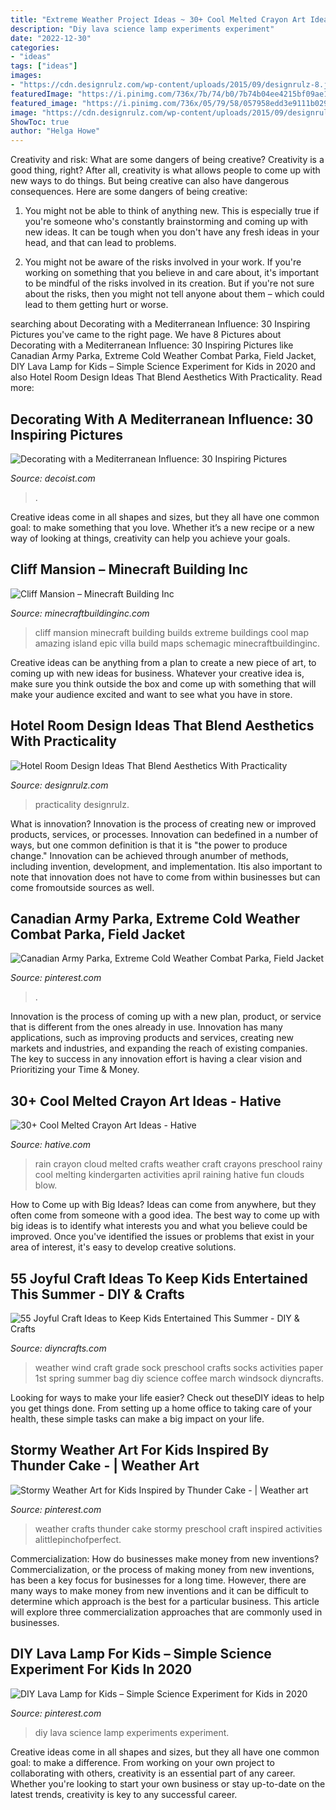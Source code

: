 ```yaml
---
title: "Extreme Weather Project Ideas ~ 30+ Cool Melted Crayon Art Ideas"
description: "Diy lava science lamp experiments experiment"
date: "2022-12-30"
categories:
- "ideas"
tags: ["ideas"]
images:
- "https://cdn.designrulz.com/wp-content/uploads/2015/09/designrulz-8.jpg"
featuredImage: "https://i.pinimg.com/736x/7b/74/b0/7b74b04ee4215bf09ae185302ec6f435.jpg"
featured_image: "https://i.pinimg.com/736x/05/79/58/057958edd3e9111b0296f7f846ba0cf2--thunder-cake-weather-crafts.jpg"
image: "https://cdn.designrulz.com/wp-content/uploads/2015/09/designrulz-8.jpg"
ShowToc: true
author: "Helga Howe"
---
```



Creativity and risk: What are some dangers of being creative?
Creativity is a good thing, right? After all, creativity is what allows people to come up with new ways to do things. But being creative can also have dangerous consequences. Here are some dangers of being creative:
1) You might not be able to think of anything new. This is especially true if you're someone who's constantly brainstorming and coming up with new ideas. It can be tough when you don't have any fresh ideas in your head, and that can lead to problems.

2) You might not be aware of the risks involved in your work. If you're working on something that you believe in and care about, it's important to be mindful of the risks involved in its creation. But if you're not sure about the risks, then you might not tell anyone about them – which could lead to them getting hurt or worse.

	

		
searching about Decorating with a Mediterranean Influence: 30 Inspiring Pictures you've came to the right page. We have 8 Pictures about Decorating with a Mediterranean Influence: 30 Inspiring Pictures like Canadian Army Parka, Extreme Cold Weather Combat Parka, Field Jacket, DIY Lava Lamp for Kids – Simple Science Experiment for Kids in 2020 and also Hotel Room Design Ideas That Blend Aesthetics With Practicality. Read more:
		
    
## Decorating With A Mediterranean Influence: 30 Inspiring Pictures

<img loading=lazy src="https://cdn.decoist.com/wp-content/uploads/2012/07/mediterranean-inspired-kitchen.jpg" onerror="this.onerror=null;this.src='https://tse4.mm.bing.net/th?id=OIP.9-j5mFyLHwew0soEjUg11AHaFL&amp;pid=15.1';" alt="Decorating with a Mediterranean Influence: 30 Inspiring Pictures">

_Source: decoist.com_

>. 

	

Creative ideas come in all shapes and sizes, but they all have one common goal: to make something that you love. Whether it’s a new recipe or a new way of looking at things, creativity can help you achieve your goals.

    
## Cliff Mansion – Minecraft Building Inc

<img loading=lazy src="http://minecraftbuildinginc.com/wp-content/uploads/2014/03/cliff-mansion-minecraft-building-ideas-3.jpg" onerror="this.onerror=null;this.src='https://tse2.mm.bing.net/th?id=OIP.n9dAHb4FYMyigBQVypg74QHaEK&amp;pid=15.1';" alt="Cliff Mansion – Minecraft Building Inc">

_Source: minecraftbuildinginc.com_

>cliff mansion minecraft building builds extreme buildings cool map amazing island epic villa build maps schemagic minecraftbuildinginc. 

	

Creative ideas can be anything from a plan to create a new piece of art, to coming up with new ideas for business. Whatever your creative idea is, make sure you think outside the box and come up with something that will make your audience excited and want to see what you have in store.

    
## Hotel Room Design Ideas That Blend Aesthetics With Practicality

<img loading=lazy src="https://cdn.designrulz.com/wp-content/uploads/2015/09/designrulz-8.jpg" onerror="this.onerror=null;this.src='https://tse2.mm.bing.net/th?id=OIP.90gfRaOYuxTqlJ0_U2Pa2AHaEU&amp;pid=15.1';" alt="Hotel Room Design Ideas That Blend Aesthetics With Practicality">

_Source: designrulz.com_

>practicality designrulz. 

	

What is innovation?
Innovation is the process of creating new or improved products, services, or processes. Innovation can bedefined in a number of ways, but one common definition is that it is "the power to produce change." Innovation can be achieved through anumber of methods, including invention, development, and implementation. Itis also important to note that innovation does not have to come from within businesses but can come fromoutside sources as well.

    
## Canadian Army Parka, Extreme Cold Weather Combat Parka, Field Jacket

<img loading=lazy src="https://i.pinimg.com/736x/6c/a4/41/6ca4412ebcff5d72714ebe47ebd3bf38.jpg" onerror="this.onerror=null;this.src='https://tse2.mm.bing.net/th?id=OIP.vaiRfxqNwFn420DBRMcLfwHaKU&amp;pid=15.1';" alt="Canadian Army Parka, Extreme Cold Weather Combat Parka, Field Jacket">

_Source: pinterest.com_

>. 

	

Innovation is the process of coming up with a new plan, product, or service that is different from the ones already in use. Innovation has many applications, such as improving products and services, creating new markets and industries, and expanding the reach of existing companies. The key to success in any innovation effort is having a clear vision and Prioritizing your Time & Money.

    
## 30+ Cool Melted Crayon Art Ideas - Hative

<img loading=lazy src="https://hative.com/wp-content/uploads/2014/04/melted-crayon-art/24-craft-rain-cloud.jpg" onerror="this.onerror=null;this.src='https://tse4.mm.bing.net/th?id=OIP._X-k5BQvVld-CF69kMpSXwHaJx&amp;pid=15.1';" alt="30+ Cool Melted Crayon Art Ideas - Hative">

_Source: hative.com_

>rain crayon cloud melted crafts weather craft crayons preschool rainy cool melting kindergarten activities april raining hative fun clouds blow. 

	

How to Come up with Big Ideas?
Ideas can come from anywhere, but they often come from someone with a good idea. The best way to come up with big ideas is to identify what interests you and what you believe could be improved. Once you've identified the issues or problems that exist in your area of interest, it's easy to develop creative solutions.

    
## 55 Joyful Craft Ideas To Keep Kids Entertained This Summer - DIY &amp; Crafts

<img loading=lazy src="https://www.diyncrafts.com/wp-content/uploads/2014/05/31-windsock.jpg" onerror="this.onerror=null;this.src='https://tse1.mm.bing.net/th?id=OIP.0iWhj6hIyTfFyDcgKzxzQQHaLK&amp;pid=15.1';" alt="55 Joyful Craft Ideas to Keep Kids Entertained This Summer - DIY &amp; Crafts">

_Source: diyncrafts.com_

>weather wind craft grade sock preschool crafts socks activities paper 1st spring summer bag diy science coffee march windsock diyncrafts. 

	

Looking for ways to make your life easier? Check out theseDIY ideas to help you get things done. From setting up a home office to taking care of your health, these simple tasks can make a big impact on your life.

    
## Stormy Weather Art For Kids Inspired By Thunder Cake - | Weather Art

<img loading=lazy src="https://i.pinimg.com/736x/05/79/58/057958edd3e9111b0296f7f846ba0cf2--thunder-cake-weather-crafts.jpg" onerror="this.onerror=null;this.src='https://tse3.mm.bing.net/th?id=OIP.dtIiVKmlh9fgKKb3Pv6rEQHaLH&amp;pid=15.1';" alt="Stormy Weather Art for Kids Inspired by Thunder Cake - | Weather art">

_Source: pinterest.com_

>weather crafts thunder cake stormy preschool craft inspired activities alittlepinchofperfect. 

	

Commercialization: How do businesses make money from new inventions?
Commercialization, or the process of making money from new inventions, has been a key focus for businesses for a long time. However, there are many ways to make money from new inventions and it can be difficult to determine which approach is the best for a particular business. This article will explore three commercialization approaches that are commonly used in businesses.

    
## DIY Lava Lamp For Kids – Simple Science Experiment For Kids In 2020

<img loading=lazy src="https://i.pinimg.com/736x/7b/74/b0/7b74b04ee4215bf09ae185302ec6f435.jpg" onerror="this.onerror=null;this.src='https://tse4.mm.bing.net/th?id=OIP.BsxEAKKUr7sw3KPZ5UTBCQHaJ3&amp;pid=15.1';" alt="DIY Lava Lamp for Kids – Simple Science Experiment for Kids in 2020">

_Source: pinterest.com_

>diy lava science lamp experiments experiment. 

	

Creative ideas come in all shapes and sizes, but they all have one common goal: to make a difference. From working on your own project to collaborating with others, creativity is an essential part of any career. Whether you're looking to start your own business or stay up-to-date on the latest trends, creativity is key to any successful career.

